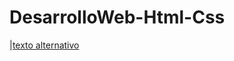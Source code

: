 # DesarrolloWeb-Html-Css
|[texto alternativo](https://github.com/UserAnonn/DesarrolloWeb-Html-Css/blob/main/img/Pagina.jpg?raw=true)
